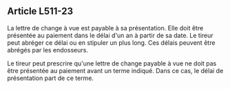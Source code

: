 Article L511-23
----
La lettre de change à vue est payable à sa présentation. Elle doit être
présentée au paiement dans le délai d'un an à partir de sa date. Le tireur peut
abréger ce délai ou en stipuler un plus long. Ces délais peuvent être abrégés
par les endosseurs.

Le tireur peut prescrire qu'une lettre de change payable à vue ne doit pas être
présentée au paiement avant un terme indiqué. Dans ce cas, le délai de
présentation part de ce terme.
